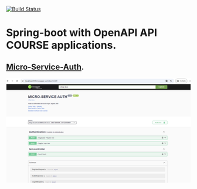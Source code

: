 [![Build Status](https://ci-cd.springdoc.org:8443/buildStatus/icon?job=springdoc-openapi-demos%2Fmaster)](https://ci-cd.springdoc.org:8443/view/springdoc-openapi-demos/job/springdoc-openapi-demos/job/master/)


# Spring-boot with OpenAPI API COURSE applications.

## [Micro-Service-Auth](http://localhost:8092/swagger-ui/index.html#/).


![Branching](src/main/resources/static/img/img.png)




